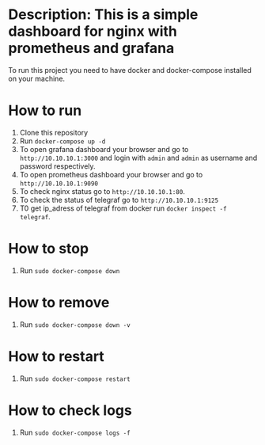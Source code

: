 # Description: This is a simple dashboard for nginx with prometheus and grafana

To run this project you need to have docker and docker-compose installed on your machine.

# How to run

1. Clone this repository
2. Run `docker-compose up -d`
3. To open grafana dashboard your browser and go to `http://10.10.10.1:3000` and login with `admin` and `admin` as username and password respectively.
4. To open prometheus dashboard your browser and go to `http://10.10.10.1:9090`
5. To check nginx status go to `http://10.10.10.1:80`.
6. To check the status of telegraf go to `http://10.10.10.1:9125`
7. T0 get ip_adress of telegraf from docker run `docker inspect -f telegraf`.

# How to stop

1. Run `sudo docker-compose down`

# How to remove

1. Run `sudo docker-compose down -v`

# How to restart

1. Run `sudo docker-compose restart`

# How to check logs

1. Run `sudo docker-compose logs -f`
